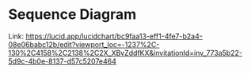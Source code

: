 # Sequence Diagram 

Link: https://lucid.app/lucidchart/bc9faa13-eff1-4fe7-b2a4-08e06babc12b/edit?viewport_loc=-1237%2C-130%2C4158%2C2138%2C2X_XBvZddfKX&invitationId=inv_773a5b22-5d9c-4b0e-8137-d57c5207e464



